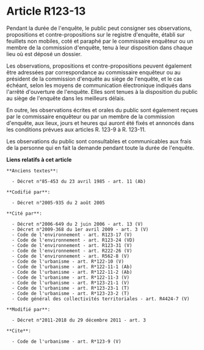 # Article R123-13

Pendant la durée de l'enquête, le public peut consigner ses observations, propositions et contre-propositions sur le registre
d'enquête, établi sur feuillets non mobiles, coté et paraphé par le commissaire enquêteur ou un membre de la commission
d'enquête, tenu à leur disposition dans chaque lieu où est déposé un dossier. 

Les observations, propositions et contre-propositions peuvent également être adressées par correspondance au commissaire
enquêteur ou au président de la commission d'enquête au siège de l'enquête, et le cas échéant, selon les moyens de
communication électronique indiqués dans l'arrêté d'ouverture de l'enquête. Elles sont tenues à la disposition du public au
siège de l'enquête dans les meilleurs délais. 

En outre, les observations écrites et orales du public sont également reçues par le commissaire enquêteur ou par un membre de
la commission d'enquête, aux lieux, jours et heures qui auront été fixés et annoncés dans les conditions prévues aux articles
R. 123-9 à R. 123-11. 

Les observations du public sont consultables et communicables aux frais de la personne qui en fait la demande pendant toute
la durée de l'enquête.

**Liens relatifs à cet article**

	**Anciens textes**:

	  - Décret n°85-453 du 23 avril 1985 - art. 11 (Ab)

	**Codifié par**:

	  - Décret n°2005-935 du 2 août 2005

	**Cité par**:

	  - Décret n°2006-649 du 2 juin 2006 - art. 13 (V)
	  - Décret n°2009-368 du 1er avril 2009 - art. 3 (V)
	  - Code de l'environnement - art. R123-17 (V)
	  - Code de l'environnement - art. R123-24 (VD)
	  - Code de l'environnement - art. R123-31 (V)
	  - Code de l'environnement - art. R222-26 (V)
	  - Code de l'environnement - art. R562-8 (V)
	  - Code de l'urbanisme - art. R*122-10 (V)
	  - Code de l'urbanisme - art. R*122-11-1 (Ab)
	  - Code de l'urbanisme - art. R*122-11-2 (Ab)
	  - Code de l'urbanisme - art. R*122-11-3 (V)
	  - Code de l'urbanisme - art. R*123-21-1 (V)
	  - Code de l'urbanisme - art. R*123-23-1 (T)
	  - Code de l'urbanisme - art. R*123-23-2 (T)
	  - Code général des collectivités territoriales - art. R4424-7 (V)

	**Modifié par**:

	  - Décret n°2011-2018 du 29 décembre 2011 - art. 3

	**Cite**:

	  - Code de l'urbanisme - art. R*123-9 (V)
